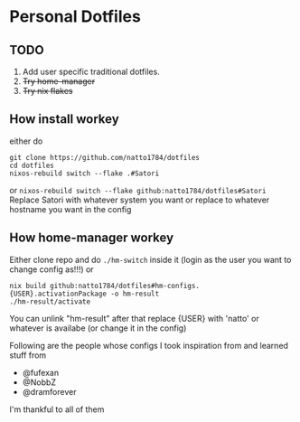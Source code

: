 # Personal Dotfiles

## TODO
1. Add user specific traditional dotfiles.
2. ~~Try home-manager~~
3. ~~Try nix flakes~~

## How install workey
either do
```
git clone https://github.com/natto1784/dotfiles
cd dotfiles
nixos-rebuild switch --flake .#Satori 
```
or 
`nixos-rebuild switch --flake github:natto1784/dotfiles#Satori`
Replace Satori with whatever system you want or replace to whatever hostname you want in the config

## How home-manager workey
Either clone repo and do `./hm-switch` inside it (login as the user you want to change config as!!!)
or
```
nix build github:natto1784/dotfiles#hm-configs.{USER}.activationPackage -o hm-result
./hm-result/activate
```
You can unlink "hm-result" after that
replace {USER} with 'natto' or whatever is availabe (or change it in the config)

Following are the people whose configs I took inspiration from and learned stuff from
- @fufexan
- @NobbZ
- @dramforever

I'm thankful to all of them
